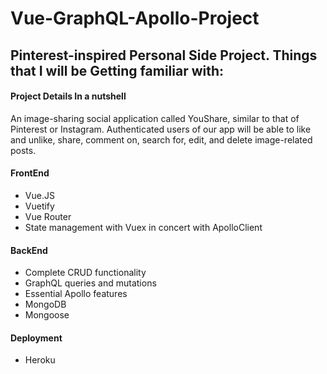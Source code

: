 # Vue-GraphQL-Apollo-Project


## Pinterest-inspired Personal Side Project. Things that I will be Getting familiar with: 

#### Project Details In a nutshell
An image-sharing social application called YouShare, similar to that of Pinterest or Instagram. Authenticated users of our app will be able to like and unlike, share, comment on, search for, edit, and delete image-related posts.

#### FrontEnd 
 - Vue.JS 
 - Vuetify
 - Vue Router
 - State management with Vuex in concert with ApolloClient

#### BackEnd
 - Complete CRUD functionality 
 - GraphQL queries and mutations
 - Essential Apollo features
 - MongoDB
 - Mongoose
 
 #### Deployment
  - Heroku 
